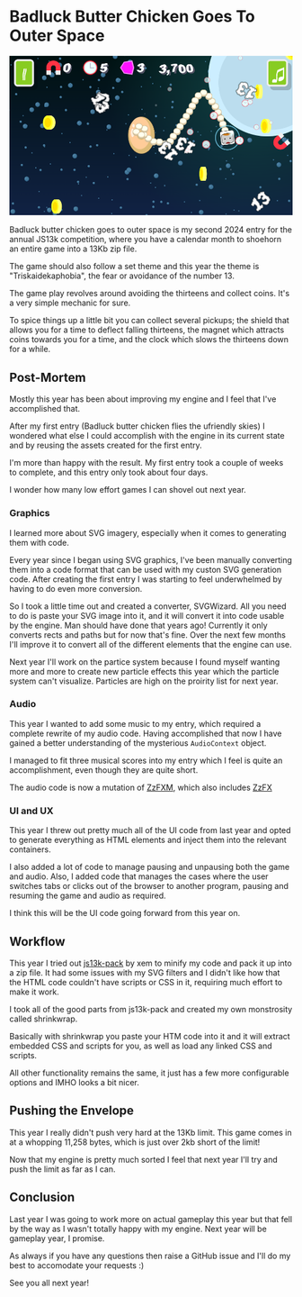 # Badluck Butter Chicken Goes To Outer Space

![screenshot_400x250](gameplay.png)

Badluck butter chicken goes to outer space is my second 2024 entry for the annual JS13k competition, where you have a calendar month to shoehorn an entire game into a 13Kb zip file.

The game should also follow a set theme and this year the theme is "Triskaidekaphobia", the fear or avoidance of the number 13.

The game play revolves around avoiding the thirteens and collect coins. It's a very simple mechanic for sure.

To spice things up a little bit you can collect several pickups; the shield that allows you for a time to deflect falling thirteens, the magnet which attracts coins towards you for a time, and the clock which slows the thirteens down for a while.

## Post-Mortem

Mostly this year has been about improving my engine and I feel that I've accomplished that.

After my first entry (Badluck butter chicken flies the ufriendly skies) I wondered what else I could accomplish with the engine in its current state and by reusing the assets created for the first entry.

I'm more than happy with the result. My first entry took a couple of weeks to complete, and this entry only took about four days.

I wonder how many low effort games I can shovel out next year.

### Graphics

I learned more about SVG imagery, especially when it comes to generating them with code.

Every year since I began using SVG graphics, I've been manually converting them into a code format that can be used with my custon SVG generation code. After creating the first entry I was starting to feel underwhelmed by having to do even more conversion.

So I took a little time out and created a converter, SVGWizard. All you need to do is paste your SVG image into it, and it will convert it into code usable by the engine. Man  should have done that years ago! Currently it only converts rects and paths but for now that's fine. Over the next few months I'll improve it to convert all of the different elements that the engine can use.

Next year I'll work on the partice system because I found myself wanting more and more to create new particle effects this year which the particle system can't visualize. Particles are high on the proirity list for next year.

### Audio

This year I wanted to add some music to my entry, which required a complete rewrite of my audio code. Having accomplished that now I have gained a better understanding of the mysterious `AudioContext` object.

I managed to fit three musical scores into my entry which I feel is quite an accomplishment, even though they are quite short.

The audio code is now a mutation of [ZzFXM](https://github.com/keithclark/ZzFXM), which also includes [ZzFX](https://github.com/.KilledByAPixel/ZzFX)

### UI and UX

This year I threw out pretty much all of the UI code from last year and opted to generate everything as HTML elements and inject them into the relevant containers.

I also added a lot of code to manage pausing and unpausing both the game and audio. Also, I added code that manages the cases where the user switches tabs or clicks out of the browser to another program, pausing and resuming the game and audio as required.

I think this will be the UI code going forward from this year on.

## Workflow

This year I tried out [js13k-pack](https://github.com/xem/js13k-pack) by xem to minify my code and pack it up into a zip file. It had some issues with my SVG filters and I didn't like how that the HTML code couldn't have scripts or CSS in it, requiring much effort to make it work.

I took all of the good parts from js13k-pack and created my own monstrosity called shrinkwrap.

Basically with shrinkwrap you paste your HTM code into it and it will extract embedded CSS and scripts for you, as well as load any linked CSS and scripts.

All other functionality remains the same, it just has a few more configurable options and IMHO looks a bit nicer.

## Pushing the Envelope

This year I really didn't push very hard at the 13Kb limit. This game comes in at a whopping 11,258 bytes, which is just over 2kb short of the limit!

Now that my engine is pretty much sorted I feel that next year I'll try and push the limit as far as I can.

## Conclusion

Last year I was going to work more on actual gameplay this year but that fell by the way as I wasn't totally happy with my engine. Next year will be gameplay year, I promise.

As always if you have any questions then raise a GitHub issue and I'll do my best to accomodate your requests :)

See you all next year!
